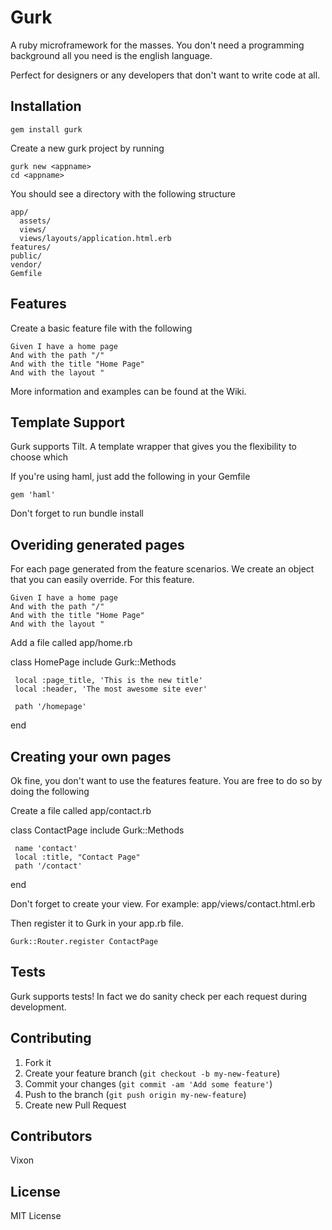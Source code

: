 # Gurk

A ruby microframework for the masses. You don't need a programming background all you need is the english language. 

Perfect for designers or any developers that don't want to write code at all.

## Installation

    gem install gurk

Create a new gurk project by running

    gurk new <appname>
    cd <appname>

You should see a directory with the following structure

    app/
      assets/
      views/
      views/layouts/application.html.erb
    features/
    public/
    vendor/
    Gemfile

## Features

Create a basic feature file with the following

    Given I have a home page
    And with the path "/"
    And with the title "Home Page"
    And with the layout "

More information and examples can be found at the Wiki.

## Template Support

Gurk supports Tilt. A template wrapper that gives you the flexibility to choose which

If you're using haml, just add the following in your Gemfile

    gem 'haml'

Don't forget to run bundle install

## Overiding generated pages

For each page generated from the feature scenarios. We create an object that you can easily override. For this feature.


    Given I have a home page
    And with the path "/"
    And with the title "Home Page"
    And with the layout "

Add a file called app/home.rb

   class HomePage
     include Gurk::Methods

     local :page_title, 'This is the new title' 
     local :header, 'The most awesome site ever'

     path '/homepage'

   end

## Creating your own pages

Ok fine, you don't want to use the features feature. You are free to do so by doing the following

Create a file called app/contact.rb

   class ContactPage
     include Gurk::Methods

     name 'contact'
     local :title, "Contact Page"
     path '/contact'

   end

Don't forget to create your view. For example: app/views/contact.html.erb 

Then register it to Gurk in your app.rb file.

    Gurk::Router.register ContactPage

## Tests

Gurk supports tests! In fact we do sanity check per each request during development.

## Contributing

1. Fork it
2. Create your feature branch (`git checkout -b my-new-feature`)
3. Commit your changes (`git commit -am 'Add some feature'`)
4. Push to the branch (`git push origin my-new-feature`)
5. Create new Pull Request


## Contributors

Vixon

## License

MIT License


